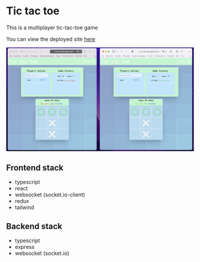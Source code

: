 # Tic tac toe
This is a multiplayer tic-tac-toe game

You can view the deployed site [here](https://tic-tac-toe-gumm.onrender.com)

![preview.png](preview.png)

## Frontend stack
* typescript
* react
* websocket (socket.io-client)
* redux
* tailwind

## Backend stack
* typescript
* express
* websocket (socket.io)

